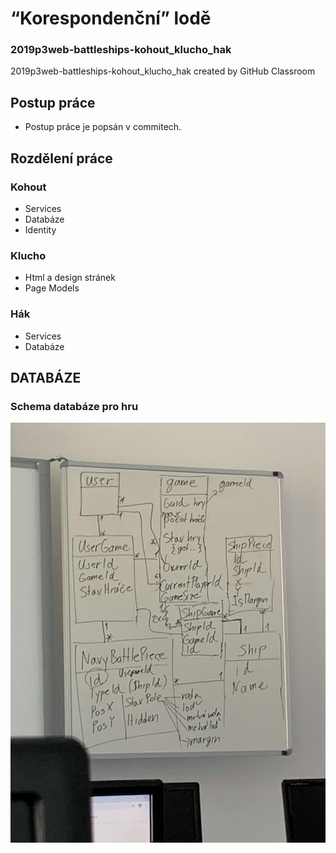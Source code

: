 # “Korespondenční” lodě
### 2019p3web-battleships-kohout_klucho_hak
2019p3web-battleships-kohout_klucho_hak created by GitHub Classroom

## Postup práce
* Postup práce je popsán v commitech.

## Rozdělení práce
### Kohout
* Services
* Databáze
* Identity

### Klucho
* Html a design stránek
* Page Models

### Hák
* Services
* Databáze

## DATABÁZE

### Schema databáze pro hru
![Database Kohout_Klucho_HakLode](https://github.com/pslib-cz/2019p3web-battleships-kohout_klucho_hak/blob/master/wwwroot/Images/Database.jpg)
